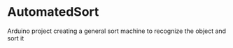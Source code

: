 # AutomatedSort
Arduino project
 creating a general sort machine to recognize the object and sort it 

